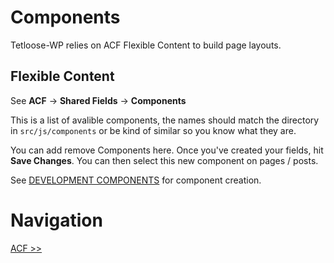 # Components

Tetloose-WP relies on ACF Flexible Content to build page layouts.

## Flexible Content

See **ACF** -> **Shared Fields** -> **Components**

This is a list of avalible components, the names should match the directory in `src/js/components` or be kind of similar so you know what they are.

You can add remove Components here. Once you've created your fields, hit **Save Changes**. You can then select this new component on pages / posts.

See [DEVELOPMENT COMPONENTS](../Development/components.md) for component creation.

# Navigation

[ACF >>](acf.md)
